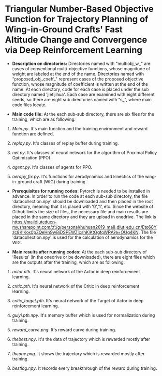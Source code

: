 # Triangular Number-Based Objective Function for Trajectory Planning of Wing-in-Ground Crafts' Fast Altitude Change and Convergence via Deep Reinforcement Learning


* **Description on directories:**  Directories named with "multiobj_w_" are cases of conventional multi-objective functions, whose magnitude of weight are labeled at the end of the name. Directories named with "proposed_obj_coeff_" represent cases of the proposed objective function, whose magnitude of coefficient is written at the end of the name. At each directory, code for each case is placed under the sub directory named 'jietijihua'. Each case are examined with eight different seeds, so there are eight sub directories named with "s_", where main code files locate.

* **Main code file:** At the each sub-sub directory, there are six files for the training, which are as following:
1. *Main.py*. It's main function and the training environment and reward function are defined. 

2. *replay.py*. It's classes of replay buffer during training.

3. *net.py*. It's classes of neural network for the algorithm of Proximal Policy Optimization (PPO).

4. *agent.py*. It's classes of agents for PPO.

5. *aeropy_fix.py*. It's functions for aerodynamics and kinectics of the wing-in-ground craft (WIG) during training.

* **Prerequisites for running codes:**  Pytorch is needed to be installed in advance. In order to run the code at each sub-sub directory, the file 'datacollection.npy' should be downloaded and then placed in the root directory, meaning that it is placed with '0','1', etc. Since the website of Github limits the size of files, the necessary file and main results are placed in the same directory and they are upload in onedrive. The link is https://maildluteducn-my.sharepoint.com/:f:/g/personal/huhuan2019_mail_dlut_edu_cn/Eto68Yzc8KlKox0pZQeHn9wBiDSPEWZicshKlKtGgfqWRA?e=OUg4KN. The file 'datacollection.npy' is used for the calculation of aerodynamics for the WIG.

* **Main results after running codes:** At the each sub-sub directory of 'Results' (in the onedrive or be downloaded), there are eight files which are the outputs after the training, which are as following:

1. *actor.pth*. It's neural network of the Actor in deep reinforcement learning.

2. *critic.pth*. It's neural network of the Critic in deep reinforcement learning.

3. *critic_target.pth*. It's neural network of the Target of Actor in deep reinforcement learning.

4. *guiyi.pth.npy*. It's memory buffer which is used for normalization during training.

6. *reward_curve.png*. It's reward curve during training.

7. *thebest.npy*. It's the data of trajectory which is rewarded mostly after training.

8. *theone.png*. It shows the trajectory which is rewarded mostly after training.

9. *bestlog.npy*. It records every breakthrough of the reward during training.
